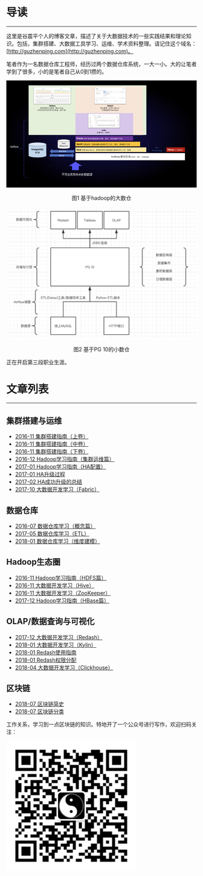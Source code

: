 # 导读
--------
这里是谷震平个人的博客文章，描述了关于大数据技术的一些实践结果和理论知识。包括，集群搭建、大数据工具学习、运维、学术资料整理。请记住这个域名：[http://guzhenping.com](http://guzhenping.com)。

笔者作为一名数据仓库工程师，经历过两个数据仓库系统，一大一小。大的让笔者学到了很多，小的是笔者自己从0到1攒的。

![大的](static/2017_DW_in_baixing.jpeg)

<p align="center">
图1 基于hadoop的大数仓
</p>

![小的](static/WechatIMG53.jpeg)

<p align="center">图2 基于PG 10的小数仓</p>

正在开启第三段职业生涯。
# 文章列表
--------

## 集群搭建与运维
 - [2016-11 集群搭建指南（上卷）](https://github.com/guzhenping/guzhenping-blog/blob/master/%E9%9B%86%E7%BE%A4%E6%90%AD%E5%BB%BA%E6%8C%87%E5%8D%97%EF%BC%88%E4%B8%8A%E5%8D%B7%EF%BC%89.md)
 - [2016-11 集群搭建指南（中卷）](https://github.com/guzhenping/guzhenping-blog/blob/master/%E9%9B%86%E7%BE%A4%E6%90%AD%E5%BB%BA%E6%8C%87%E5%8D%97%EF%BC%88%E4%B8%AD%E5%8D%B7%EF%BC%89.md)
 - [2016-11 集群搭建指南（下卷）](https://github.com/guzhenping/guzhenping-blog/blob/master/%E9%9B%86%E7%BE%A4%E6%90%AD%E5%BB%BA%E6%8C%87%E5%8D%97%EF%BC%88%E4%B8%8B%E5%8D%B7%EF%BC%89.md)
- [2016-12 Hadoop学习指南（集群运维篇）](https://github.com/guzhenping/guzhenping-blog/blob/master/Hadoop%E5%AD%A6%E4%B9%A0%E6%8C%87%E5%8D%97(%E9%9B%86%E7%BE%A4%E8%BF%90%E7%BB%B4%E7%AF%87).md)
- [2017-01 Hadoop学习指南（HA配置）](https://github.com/guzhenping/guzhenping-blog/blob/master/Hadoop%E5%AD%A6%E4%B9%A0%E6%8C%87%E5%8D%97%EF%BC%88HA%E9%85%8D%E7%BD%AE%EF%BC%89.md)
- [2017-01 HA升级过程](https://github.com/guzhenping/guzhenping-blog/blob/master/HA%E5%8D%87%E7%BA%A7%E8%BF%87%E7%A8%8B.md)
- [2017-02 HA成功升级的总结](https://github.com/guzhenping/guzhenping-blog/blob/master/HA%E6%88%90%E5%8A%9F%E5%8D%87%E7%BA%A7%E7%9A%84%E6%80%BB%E7%BB%93.md)
- [2017-10 大数据开发学习（Fabric）](https://github.com/guzhenping/guzhenping-blog/blob/master/%E5%A4%A7%E6%95%B0%E6%8D%AE%E5%BC%80%E5%8F%91%E5%AD%A6%E4%B9%A0%EF%BC%88Fabric%EF%BC%89.md)

## 数据仓库
- [2016-07 数据仓库学习（概念篇）](https://github.com/guzhenping/guzhenping-blog/blob/master/%E6%95%B0%E6%8D%AE%E4%BB%93%E5%BA%93%E5%AD%A6%E4%B9%A0%EF%BC%88%E6%A6%82%E5%BF%B5%E7%AF%87%EF%BC%89.md)
- [2017-05 数据仓库学习（ETL）](https://github.com/guzhenping/guzhenping-blog/blob/master/%E6%95%B0%E6%8D%AE%E4%BB%93%E5%BA%93%E5%AD%A6%E4%B9%A0%EF%BC%88ETL%EF%BC%89.md)
- [2018-01 数据仓库学习（维度建模）](https://github.com/guzhenping/guzhenping-blog/blob/master/%E6%95%B0%E6%8D%AE%E4%BB%93%E5%BA%93%E5%AD%A6%E4%B9%A0%EF%BC%88%E7%BB%B4%E5%BA%A6%E5%BB%BA%E6%A8%A1%EF%BC%89.md)

## Hadoop生态圈

- [2016-11 Hadoop学习指南（HDFS篇）](https://github.com/guzhenping/guzhenping-blog/blob/master/Hadoop%E5%AD%A6%E4%B9%A0%E6%8C%87%E5%8D%97%EF%BC%88HDFS%E7%AF%87%EF%BC%89.md)
- [2016-11 大数据开发学习（Hive）](https://github.com/guzhenping/guzhenping-blog/blob/master/%E5%A4%A7%E6%95%B0%E6%8D%AE%E5%BC%80%E5%8F%91%E5%AD%A6%E4%B9%A0%EF%BC%88Hive%EF%BC%89.md)
- [2016-11 大数据开发学习（ZooKeeper）](https://github.com/guzhenping/guzhenping-blog/blob/master/%E5%A4%A7%E6%95%B0%E6%8D%AE%E5%BC%80%E5%8F%91%E5%AD%A6%E4%B9%A0%EF%BC%88Zookeeper%EF%BC%89.md)
- [2017-12 Hadoop学习指南（HBase篇）](https://github.com/guzhenping/guzhenping-blog/blob/master/%E5%A4%A7%E6%95%B0%E6%8D%AE%E5%BC%80%E5%8F%91%E5%AD%A6%E4%B9%A0%EF%BC%88HBase%EF%BC%89.md)

## OLAP/数据查询与可视化
- [2017-12 大数据开发学习（Redash）](https://github.com/guzhenping/guzhenping-blog/blob/master/%E5%A4%A7%E6%95%B0%E6%8D%AE%E5%BC%80%E5%8F%91%E5%AD%A6%E4%B9%A0%EF%BC%88Redash%EF%BC%89.md)
- [2018-01 大数据开发学习（Kylin）](https://github.com/guzhenping/guzhenping-blog/blob/master/%E5%A4%A7%E6%95%B0%E6%8D%AE%E5%BC%80%E5%8F%91%E5%AD%A6%E4%B9%A0%EF%BC%88Kylin%EF%BC%89.md)
- [2018-01 Redash使用指南](https://github.com/guzhenping/guzhenping-blog/blob/master/Redash%E4%B8%AD%E6%96%87%E4%BD%BF%E7%94%A8%E6%96%87%E6%A1%A3.md)
- [2018-01 Redash权限分配](https://github.com/guzhenping/guzhenping-blog/blob/master/Redash%20%E6%9D%83%E9%99%90%E5%88%86%E9%85%8D.md)
- [2018-04 大数据开发学习（Clickhouse）](https://github.com/guzhenping/guzhenping-blog/blob/master/%E5%A4%A7%E6%95%B0%E6%8D%AE%E5%BC%80%E5%8F%91%E5%AD%A6%E4%B9%A0%EF%BC%88Clickhouse%EF%BC%89.md)


## 区块链

- [2018-07 区块链简史](https://mp.weixin.qq.com/s/aw-8AmgasB20IwJHpCzxeA)
- [2018-07 区块链分类](https://mp.weixin.qq.com/s/LNUPRo0fo5Qw02pP4bV2UQ)

工作关系，学习到一点区块链的知识。特地开了一个公众号进行写作，欢迎扫码关注：

![](static/认知区块链.jpg)

<!-- Global site tag (gtag.js) - Google Analytics -->
<script async src="https://www.googletagmanager.com/gtag/js?id=UA-89345053-2"></script>
<script>
  window.dataLayer = window.dataLayer || [];
  function gtag(){dataLayer.push(arguments);}
  gtag('js', new Date());

  gtag('config', 'UA-89345053-2');
</script>
